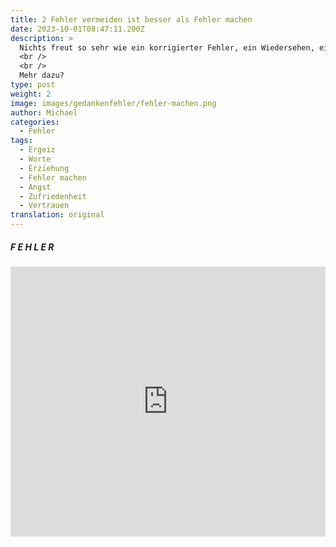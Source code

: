 ```yaml
---
title: 2 Fehler vermeiden ist besser als Fehler machen
date: 2023-10-01T08:47:11.200Z
description: >
  Nichts freut so sehr wie ein korrigierter Fehler, ein Wiedersehen, eine überstandene Krankheit oder ein Wiederaufstehen aus einer ausweglosen Lage. Um das zu erleben muss ich Fehler machen, weggehen, krank werden oder stecken bleiben.  
  <br />
  <br />
  Mehr dazu? 
type: post
weight: 2
image: images/gedankenfehler/fehler-machen.png
author: Michael
categories:
  - Fehler
tags:
  - Ergeiz
  - Worte
  - Erziehung
  - Fehler machen
  - Angst
  - Zufriedenheit
  - Vertrauen
translation: original
---
```


##### F E H L E R

<iframe width="100%" height="432" src="https://miro.com/app/live-embed/uXjVMzmjJLY=/?moveToViewport=-7491,-1009,9087,3103&embedId=291546011461" frameborder="0" scrolling="no" allow="fullscreen; clipboard-read; clipboard-write" allowfullscreen></iframe>